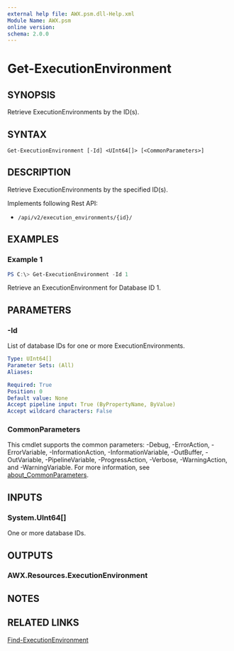 ```yaml
---
external help file: AWX.psm.dll-Help.xml
Module Name: AWX.psm
online version:
schema: 2.0.0
---
```


# Get-ExecutionEnvironment

## SYNOPSIS
Retrieve ExecutionEnvironments by the ID(s).

## SYNTAX

```
Get-ExecutionEnvironment [-Id] <UInt64[]> [<CommonParameters>]
```

## DESCRIPTION
Retrieve ExecutionEnvironments by the specified ID(s).

Implements following Rest API:  
- `/api/v2/execution_environments/{id}/`  

## EXAMPLES

### Example 1
```powershell
PS C:\> Get-ExecutionEnvironment -Id 1
```

Retrieve an ExecutionEnvironment for Database ID 1.

## PARAMETERS

### -Id
List of database IDs for one or more ExecutionEnvironments.

```yaml
Type: UInt64[]
Parameter Sets: (All)
Aliases:

Required: True
Position: 0
Default value: None
Accept pipeline input: True (ByPropertyName, ByValue)
Accept wildcard characters: False
```

### CommonParameters
This cmdlet supports the common parameters: -Debug, -ErrorAction, -ErrorVariable, -InformationAction, -InformationVariable, -OutBuffer, -OutVariable, -PipelineVariable, -ProgressAction, -Verbose, -WarningAction, and -WarningVariable. For more information, see [about_CommonParameters](http://go.microsoft.com/fwlink/?LinkID=113216).

## INPUTS

### System.UInt64[]
One or more database IDs.

## OUTPUTS

### AWX.Resources.ExecutionEnvironment
## NOTES

## RELATED LINKS

[Find-ExecutionEnvironment](Find-ExecutionEnvironment.md)
